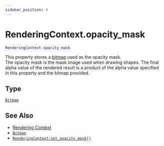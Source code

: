 ```yaml
---
sidebar_position: 4
---
```


# RenderingContext.opacity_mask
```lua
RenderingContext.opacity_mask
```

This property stores a [bitmap](/libs/graphics/Bitmap) used as the opacity mask.<br/>
The opacity mask is the mask image used when drawing shapes.
The final alpha value of the rendered result is a product of the alpha value specified in this property and the bitmap provided.

## Type
[`Bitmap`](/libs/graphics/Bitmap)

## See Also
- [Rendering Context](/guide/graphics#rendering-context)
- [`Bitmap`](/libs/graphics/Bitmap)
- [`RenderingContext:set_opacity_mask()`](/libs/graphics/RenderingContext/RenderingContext-set_opacity_mask)
